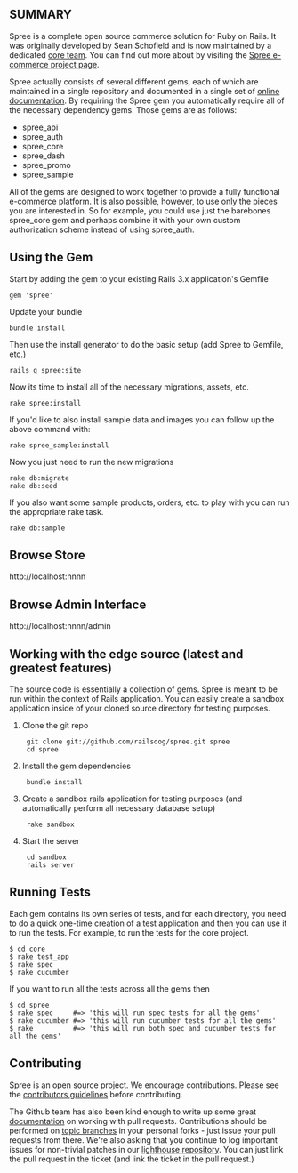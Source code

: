 SUMMARY
-------

Spree is a complete open source commerce solution for Ruby on Rails.  It was originally developed by Sean Schofield
and is now maintained by a dedicated [core team](http://spreecommerce.com/core-team).  You can find out more about
by visiting the [Spree e-commerce project page](http://spreecommerce.com).

Spree actually consists of several different gems, each of which are maintained in a single repository and documented
in a single set of [online documentation](http://spreecommerce.com/documentation).  By requiring the Spree gem you
automatically require all of the necessary dependency gems.  Those gems are as follows:

* spree_api
* spree_auth
* spree_core
* spree_dash
* spree_promo
* spree_sample

All of the gems are designed to work together to provide a fully functional e-commerce platform.  It is also possible,
however, to use only the pieces you are interested in.  So for example, you could use just the barebones spree\_core gem
and perhaps combine it with your own custom authorization scheme instead of using spree_auth.

Using the Gem
-------------

Start by adding the gem to your existing Rails 3.x application's Gemfile

    gem 'spree'

Update your bundle

    bundle install

Then use the install generator to do the basic setup (add Spree to Gemfile, etc.)

    rails g spree:site

Now its time to install all of the necessary migrations, assets, etc.

    rake spree:install

If you'd like to also install sample data and images you can follow up the above command with:

    rake spree_sample:install

Now you just need to run the new migrations

    rake db:migrate
    rake db:seed

If you also want some sample products, orders, etc. to play with you can run the appropriate rake task.

    rake db:sample


Browse Store
------------

http://localhost:nnnn

Browse Admin Interface
----------------------

http://localhost:nnnn/admin



Working with the edge source (latest and greatest features)
-----------------------------------------------------------

The source code is essentially a collection of gems.  Spree is meant to be run within the context of Rails application.  You can easily create a sandbox application inside of your cloned source directory for testing purposes.


1. Clone the git repo

        git clone git://github.com/railsdog/spree.git spree
        cd spree

2. Install the gem dependencies

        bundle install

3. Create a sandbox rails application for testing purposes (and automatically perform all necessary database setup)

        rake sandbox

6. Start the server

        cd sandbox
        rails server

Running Tests
-------------

Each gem contains its own series of tests, and for each directory, you need to do a quick one-time
creation of a test application and then you can use it to run the tests.  For example, to run the
tests for the core project.

    $ cd core
    $ rake test_app
    $ rake spec
    $ rake cucumber

If you want to run all the tests across all the gems then

    $ cd spree
    $ rake spec     #=> 'this will run spec tests for all the gems'
    $ rake cucumber #=> 'this will run cucumber tests for all the gems'
    $ rake          #=> 'this will run both spec and cucumber tests for all the gems'

Contributing
------------

Spree is an open source project.  We encourage contributions.  Please see the [contributors guidelines](http://spreecommerce.com/documentation/contributing_to_spree.html) before contributing.

The Github team has also been kind enough to write up some great [documentation](http://help.github.com/pull-requests/) on working with pull requests. Contributions should be performed on [topic branches](http://progit.org/book/ch3-4.html) in your personal forks - just issue your pull requests from there. We're also asking that you continue to log important issues for non-trivial patches in our [lighthouse repository](http://railsdog.lighthouseapp.com/projects/31096-spree). You can just link the pull request in the ticket (and link the ticket in the pull request.)
